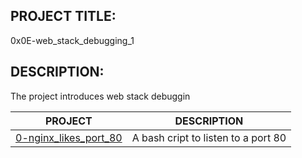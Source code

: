 ## PROJECT TITLE:
0x0E-web_stack_debugging_1

## DESCRIPTION:
The project introduces web stack debuggin

| PROJECT | DESCRIPTION |
|:-------:|:------------:|
|[0-nginx_likes_port_80](0x0E-web_stack_debugging_1/0-nginx_likes_port_80) | A bash cript to listen to a port 80|